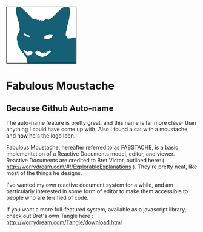 ![Icon](cat-stache-logo.png)
# Fabulous Moustache

## Because Github Auto-name
The auto-name feature is pretty great, and this name is far more clever than anything I could have come up with.
Also I found a cat with a moustache, and now he's the logo icon.

Fabulous Moustache, hereafter referred to as FABSTACHE, is a basic implementation of a Reactive Documents model, editor, and viewer.
Reactive Documents are credited to Bret Victor, outlined here: ( http://worrydream.com/#!/ExplorableExplanations ).  They're pretty neat, like most of the things he designs.

I've wanted my own reactive document system for a while, and am particularly interested in some form of editor to make them accessible to people who are terrified of code.

If you want a more full-featured system, available as a javascript library, check out Bret's own Tangle here : http://worrydream.com/Tangle/download.html